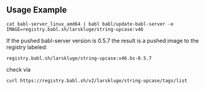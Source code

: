 ## Usage Example

`cat babl-server_linux_amd64 | babl babl/update-babl-server -e IMAGE=registry.babl.sh/larskluge/string-upcase:v46`

If the pushed babl-server version is 0.5.7 the result is a pushed image to the registry labeled:

`registry.babl.sh/larskluge/string-upcase:v46.bs-0.5.7`

check via

`curl https://registry.babl.sh/v2/larskluge/string-upcase/tags/list`
